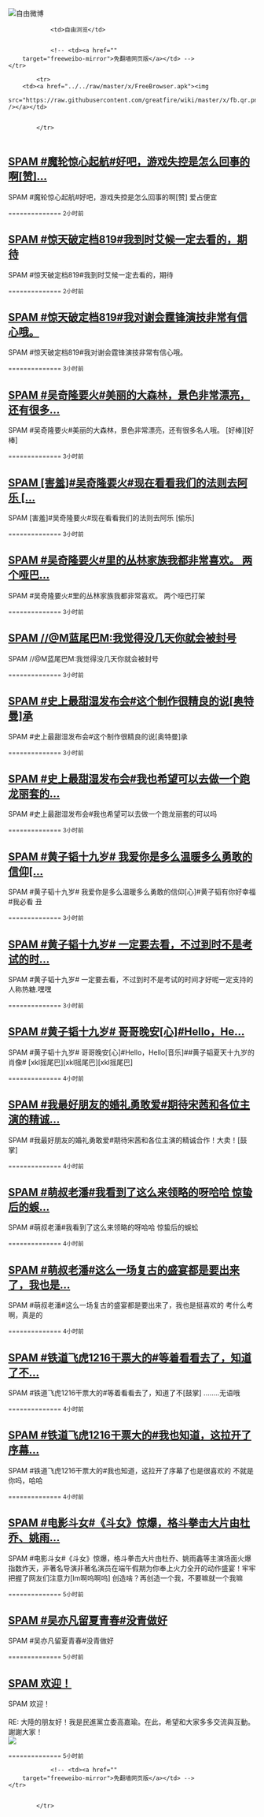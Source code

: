 

<img src="../../raw/master/x/freeweibo.png" alt="自由微博"/>
<table>
    <tr>
                
                <td>自由浏览</td>
        
        
                <!-- <td><a href=""
        target="freeweibo-mirror">免翻墙网页版</a></td> -->
    </tr>
    
            <tr>
        <td><a href="../../raw/master/x/FreeBrowser.apk"><img
        src="https://raw.githubusercontent.com/greatfire/wiki/master/x/fb.qr.png" /></a></td>

        
            </tr>
</table>
<h2>
	<a href="https://freeweibo.com/weibo/3985530184467693" target="freeweibo-mirror">SPAM #魔轮惊心起航#好吧，游戏失控是怎么回事的啊[赞]…</a>
</h2>
<p>SPAM #魔轮惊心起航#好吧，游戏失控是怎么回事的啊[赞] 爱占便宜</p>
<p>
	<small> ============== 2小时前</small>
</p><h2>
	<a href="https://freeweibo.com/weibo/3985524286806727" target="freeweibo-mirror">SPAM #惊天破定档819#我到时艾候一定去看的，期待</a>
</h2>
<p>SPAM #惊天破定档819#我到时艾候一定去看的，期待</p>
<p>
	<small> ============== 2小时前</small>
</p><h2>
	<a href="https://freeweibo.com/weibo/3985520940017283" target="freeweibo-mirror">SPAM #惊天破定档819#我对谢会霆锋演技非常有信心哦。</a>
</h2>
<p>SPAM #惊天破定档819#我对谢会霆锋演技非常有信心哦。</p>
<p>
	<small> ============== 3小时前</small>
</p><h2>
	<a href="https://freeweibo.com/weibo/3985516649450396" target="freeweibo-mirror">SPAM #吴奇隆要火#美丽的大森林，景色非常漂亮，还有很多…</a>
</h2>
<p>SPAM #吴奇隆要火#美丽的大森林，景色非常漂亮，还有很多名人哦。 [好棒][好棒]</p>
<p>
	<small> ============== 3小时前</small>
</p><h2>
	<a href="https://freeweibo.com/weibo/3985516079215590" target="freeweibo-mirror">SPAM [害羞]#吴奇隆要火#现在看看我们的法则去阿乐 […</a>
</h2>
<p>SPAM [害羞]#吴奇隆要火#现在看看我们的法则去阿乐 [偷乐]</p>
<p>
	<small> ============== 3小时前</small>
</p><h2>
	<a href="https://freeweibo.com/weibo/3985515277435021" target="freeweibo-mirror">SPAM #吴奇隆要火#里的丛林家族我都非常喜欢。 两个哑巴…</a>
</h2>
<p>SPAM #吴奇隆要火#里的丛林家族我都非常喜欢。 两个哑巴打架</p>
<p>
	<small> ============== 3小时前</small>
</p><h2>
	<a href="https://freeweibo.com/weibo/3985514975027847" target="freeweibo-mirror">SPAM //@M蓝尾巴M:我觉得没几天你就会被封号</a>
</h2>
<p>SPAM //@M蓝尾巴M:我觉得没几天你就会被封号</p>
<p>
	<small> ============== 3小时前</small>
</p><h2>
	<a href="https://freeweibo.com/weibo/3985514467943387" target="freeweibo-mirror">SPAM #史上最甜湿发布会#这个制作很精良的说[奥特曼]承</a>
</h2>
<p>SPAM #史上最甜湿发布会#这个制作很精良的说[奥特曼]承</p>
<p>
	<small> ============== 3小时前</small>
</p><h2>
	<a href="https://freeweibo.com/weibo/3985512182492603" target="freeweibo-mirror">SPAM #史上最甜湿发布会#我也希望可以去做一个跑龙丽套的…</a>
</h2>
<p>SPAM #史上最甜湿发布会#我也希望可以去做一个跑龙丽套的可以吗</p>
<p>
	<small> ============== 3小时前</small>
</p><h2>
	<a href="https://freeweibo.com/weibo/3985508268966044" target="freeweibo-mirror">SPAM #黄子韬十九岁# 我爱你是多么温暖多么勇敢的信仰[…</a>
</h2>
<p>SPAM #黄子韬十九岁# 我爱你是多么温暖多么勇敢的信仰[心]#黄子韬有你好幸福#我必看 丑</p>
<p>
	<small> ============== 3小时前</small>
</p><h2>
	<a href="https://freeweibo.com/weibo/3985507740316423" target="freeweibo-mirror">SPAM #黄子韬十九岁# 一定要去看，不过到时不是考试的时…</a>
</h2>
<p>SPAM #黄子韬十九岁# 一定要去看，不过到时不是考试的时间才好呢一定支持的 人称热糖.嘿嘿</p>
<p>
	<small> ============== 3小时前</small>
</p><h2>
	<a href="https://freeweibo.com/weibo/3985507215858760" target="freeweibo-mirror">SPAM #黄子韬十九岁# 哥哥晚安[心]#Hello，He…</a>
</h2>
<p>SPAM #黄子韬十九岁# 哥哥晚安[心]#Hello，Hello[音乐]##黄子韬夏天十九岁的肖像# [xkl摇尾巴][xkl摇尾巴][xkl摇尾巴]</p>
<p>
	<small> ============== 4小时前</small>
</p><h2>
	<a href="https://freeweibo.com/weibo/3985506393766573" target="freeweibo-mirror">SPAM #我最好朋友的婚礼勇敢爱#期待宋茜和各位主演的精诚…</a>
</h2>
<p>SPAM #我最好朋友的婚礼勇敢爱#期待宋茜和各位主演的精诚合作！大卖！[鼓掌]</p>
<p>
	<small> ============== 4小时前</small>
</p><h2>
	<a href="https://freeweibo.com/weibo/3985502161933914" target="freeweibo-mirror">SPAM #萌叔老潘#我看到了这么来领略的呀哈哈 惊蛰后的蜈…</a>
</h2>
<p>SPAM #萌叔老潘#我看到了这么来领略的呀哈哈 惊蛰后的蜈蚣</p>
<p>
	<small> ============== 4小时前</small>
</p><h2>
	<a href="https://freeweibo.com/weibo/3985500995927884" target="freeweibo-mirror">SPAM #萌叔老潘#这么一场复古的盛宴都是要出来了，我也是…</a>
</h2>
<p>SPAM #萌叔老潘#这么一场复古的盛宴都是要出来了，我也是挺喜欢的 考什么考啊，真是的</p>
<p>
	<small> ============== 4小时前</small>
</p><h2>
	<a href="https://freeweibo.com/weibo/3985494494893389" target="freeweibo-mirror">SPAM #铁道飞虎1216干票大的#等着看看去了，知道了不…</a>
</h2>
<p>SPAM #铁道飞虎1216干票大的#等着看看去了，知道了不[鼓掌] ........无语哦</p>
<p>
	<small> ============== 4小时前</small>
</p><h2>
	<a href="https://freeweibo.com/weibo/3985493848698514" target="freeweibo-mirror">SPAM #铁道飞虎1216干票大的#我也知道，这拉开了序幕…</a>
</h2>
<p>SPAM #铁道飞虎1216干票大的#我也知道，这拉开了序幕了也是很喜欢的 不就是你吗，哈哈</p>
<p>
	<small> ============== 4小时前</small>
</p><h2>
	<a href="https://freeweibo.com/weibo/3985485850323898" target="freeweibo-mirror">SPAM #电影斗女#《斗女》惊爆，格斗拳击大片由杜乔、姚雨…</a>
</h2>
<p>SPAM #电影斗女#《斗女》惊爆，格斗拳击大片由杜乔、姚雨鑫等主演场面火爆指数炸天，非著名导演非著名演员在端午假期为你奉上火力全开的动作盛宴！牢牢把握了网友们注意力[lm啊呜啊呜] 创造啥？再创造一个我，不要嘛就一个我嘛</p>
<p>
	<small> ============== 5小时前</small>
</p><h2>
	<a href="https://freeweibo.com/weibo/3985481513560169" target="freeweibo-mirror">SPAM #吴亦凡留夏青春#没青做好</a>
</h2>
<p>SPAM #吴亦凡留夏青春#没青做好</p>
<p>
	<small> ============== 5小时前</small>
</p><h2>
	<a href="https://freeweibo.com/weibo/3985478006809270" target="freeweibo-mirror">SPAM 欢迎！</a>
</h2>
<p>SPAM 欢迎！<br><br>RE: 大陸的朋友好！我是民進黨立委高嘉瑜。在此，希望和大家多多交流與互動。謝謝大家！<br><img src="http://ww3.sinaimg.cn/large/006rxNr7gw1f4rqha0x0cj308208caab.jpg"></p>
<p>
	<small> ============== 5小时前</small>
</p>
<table>
    <tr>
                
        
        
                <!-- <td><a href=""
        target="freeweibo-mirror">免翻墙网页版</a></td> -->
    </tr>
    
        
            </tr>
</table>
